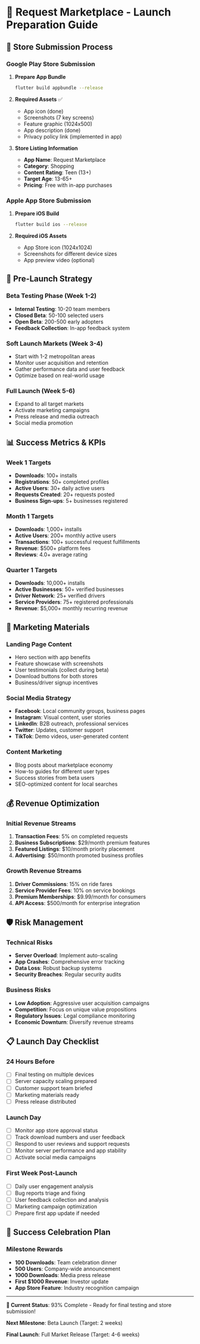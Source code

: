 # 🚀 Request Marketplace - Launch Preparation Guide

## 📱 **Store Submission Process** 

### **Google Play Store Submission**
1. **Prepare App Bundle**
   ```bash
   flutter build appbundle --release
   ```

2. **Required Assets** ✅
   - App icon (done)
   - Screenshots (7 key screens)
   - Feature graphic (1024x500)
   - App description (done)
   - Privacy policy link (implemented in app)

3. **Store Listing Information**
   - **App Name**: Request Marketplace
   - **Category**: Shopping
   - **Content Rating**: Teen (13+)
   - **Target Age**: 13-65+
   - **Pricing**: Free with in-app purchases

### **Apple App Store Submission**
1. **Prepare iOS Build**
   ```bash
   flutter build ios --release
   ```

2. **Required iOS Assets**
   - App Store icon (1024x1024)
   - Screenshots for different device sizes
   - App preview video (optional)

## 🎯 **Pre-Launch Strategy**

### **Beta Testing Phase** (Week 1-2)
- **Internal Testing**: 10-20 team members
- **Closed Beta**: 50-100 selected users
- **Open Beta**: 200-500 early adopters
- **Feedback Collection**: In-app feedback system

### **Soft Launch Markets** (Week 3-4)
- Start with 1-2 metropolitan areas
- Monitor user acquisition and retention
- Gather performance data and user feedback
- Optimize based on real-world usage

### **Full Launch** (Week 5-6)
- Expand to all target markets
- Activate marketing campaigns
- Press release and media outreach
- Social media promotion

## 📊 **Success Metrics & KPIs**

### **Week 1 Targets**
- **Downloads**: 100+ installs
- **Registrations**: 50+ completed profiles
- **Active Users**: 30+ daily active users
- **Requests Created**: 20+ requests posted
- **Business Sign-ups**: 5+ businesses registered

### **Month 1 Targets**
- **Downloads**: 1,000+ installs
- **Active Users**: 200+ monthly active users
- **Transactions**: 100+ successful request fulfillments
- **Revenue**: $500+ platform fees
- **Reviews**: 4.0+ average rating

### **Quarter 1 Targets**
- **Downloads**: 10,000+ installs
- **Active Businesses**: 50+ verified businesses
- **Driver Network**: 25+ verified drivers
- **Service Providers**: 75+ registered professionals
- **Revenue**: $5,000+ monthly recurring revenue

## 🎨 **Marketing Materials**

### **Landing Page Content**
- Hero section with app benefits
- Feature showcase with screenshots
- User testimonials (collect during beta)
- Download buttons for both stores
- Business/driver signup incentives

### **Social Media Strategy**
- **Facebook**: Local community groups, business pages
- **Instagram**: Visual content, user stories
- **LinkedIn**: B2B outreach, professional services
- **Twitter**: Updates, customer support
- **TikTok**: Demo videos, user-generated content

### **Content Marketing**
- Blog posts about marketplace economy
- How-to guides for different user types
- Success stories from beta users
- SEO-optimized content for local searches

## 💰 **Revenue Optimization**

### **Initial Revenue Streams**
1. **Transaction Fees**: 5% on completed requests
2. **Business Subscriptions**: $29/month premium features
3. **Featured Listings**: $10/month priority placement
4. **Advertising**: $50/month promoted business profiles

### **Growth Revenue Streams**
1. **Driver Commissions**: 15% on ride fares
2. **Service Provider Fees**: 10% on service bookings
3. **Premium Memberships**: $9.99/month for consumers
4. **API Access**: $500/month for enterprise integration

## 🛡️ **Risk Management**

### **Technical Risks**
- **Server Overload**: Implement auto-scaling
- **App Crashes**: Comprehensive error tracking
- **Data Loss**: Robust backup systems
- **Security Breaches**: Regular security audits

### **Business Risks**
- **Low Adoption**: Aggressive user acquisition campaigns
- **Competition**: Focus on unique value propositions
- **Regulatory Issues**: Legal compliance monitoring
- **Economic Downturn**: Diversify revenue streams

## 📋 **Launch Day Checklist**

### **24 Hours Before**
- [ ] Final testing on multiple devices
- [ ] Server capacity scaling prepared
- [ ] Customer support team briefed
- [ ] Marketing materials ready
- [ ] Press release distributed

### **Launch Day**
- [ ] Monitor app store approval status
- [ ] Track download numbers and user feedback
- [ ] Respond to user reviews and support requests
- [ ] Monitor server performance and app stability
- [ ] Activate social media campaigns

### **First Week Post-Launch**
- [ ] Daily user engagement analysis
- [ ] Bug reports triage and fixing
- [ ] User feedback collection and analysis
- [ ] Marketing campaign optimization
- [ ] Prepare first app update if needed

## 🎉 **Success Celebration Plan**

### **Milestone Rewards**
- **100 Downloads**: Team celebration dinner
- **500 Users**: Company-wide announcement
- **1000 Downloads**: Media press release
- **First $1000 Revenue**: Investor update
- **App Store Feature**: Industry recognition campaign

---

**🎯 Current Status**: 93% Complete - Ready for final testing and store submission!

**Next Milestone**: Beta Launch (Target: 2 weeks)

**Final Launch**: Full Market Release (Target: 4-6 weeks)
